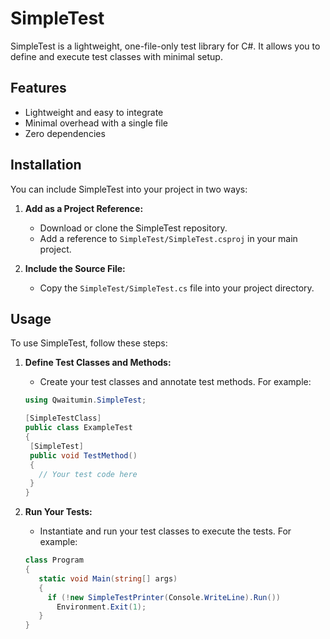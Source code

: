 # SimpleTest

SimpleTest is a lightweight, one-file-only test library for C#. It allows you to define and execute test classes with minimal setup.

## Features

- Lightweight and easy to integrate
- Minimal overhead with a single file
- Zero dependencies

## Installation

You can include SimpleTest into your project in two ways:

1. **Add as a Project Reference:**

   - Download or clone the SimpleTest repository.
   - Add a reference to `SimpleTest/SimpleTest.csproj` in your main project.

2. **Include the Source File:**

   - Copy the `SimpleTest/SimpleTest.cs` file into your project directory.

## Usage

To use SimpleTest, follow these steps:

1. **Define Test Classes and Methods:**

   - Create your test classes and annotate test methods. For example:

   ```csharp
   using Qwaitumin.SimpleTest;

   [SimpleTestClass]
   public class ExampleTest
   {
    [SimpleTest]
    public void TestMethod()
    {
      // Your test code here
    }
   }
   ```

2. **Run Your Tests:**

   - Instantiate and run your test classes to execute the tests. For example:

   ```csharp
   class Program
   {
      static void Main(string[] args)
      {
        if (!new SimpleTestPrinter(Console.WriteLine).Run())
          Environment.Exit(1);
      }
   }
   ```
